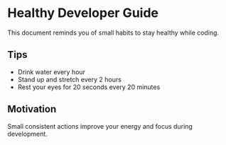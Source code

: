 # Healthy Developer Guide

This document reminds you of small habits to stay healthy while coding.

## Tips
- Drink water every hour
- Stand up and stretch every 2 hours
- Rest your eyes for 20 seconds every 20 minutes

## Motivation
Small consistent actions improve your energy and focus during development.
